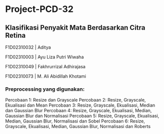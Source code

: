 # Project-PCD-32

## Klasifikasi Penyakit Mata Berdasarkan Citra Retina 

F1D02310032 | Aditya

F1D02310003 | Ayu Liza Putri Wiwaha

F1D02310049 | Fakhrurrizal Adhirajasa

F1D02310073 | M. Ali Abidillah Khotami

### Preprocessing yang digunakan:

Percobaan 1: Resize dan Grayscale
Percobaan 2: Resize, Grayscale, Ekualisasi dan Mean
Percobaan 3: Resize, Grayscale, Ekualisasi, Median dan Gaussian Blur
Percobaan 4: Resize, Grayscale, Ekualisasi, Median, Gaussian Blur dan Normalisasi
Percobaan 5: Resize, Grayscale, Ekualisasi, Median, Gaussian Blur, Normalisasi dan Sobel
Percobaan 6: Resize, Grayscale, Ekualisasi, Median, Gaussian Blur, Normalisasi dan Roberts
